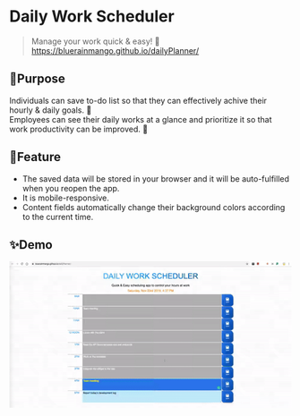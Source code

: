 # Daily Work Scheduler
> Manage your work quick & easy!
🔗 https://bluerainmango.github.io/dailyPlanner/

## 📍Purpose
Individuals can save to-do list so that they can effectively achive their hourly & daily goals. 🎯 <br>
Employees can see their daily works at a glance and prioritize it so that work productivity can be improved. 💼

## 📌Feature
- The saved data will be stored in your browser and it will be auto-fulfilled when you reopen the app. 
- It is mobile-responsive.
- Content fields automatically change their background colors according to the current time.

## ✨Demo
![screenshot](./assets/demo.gif)
